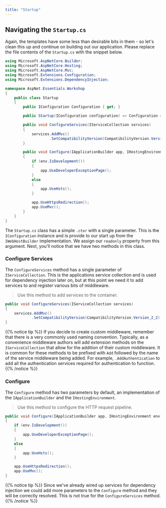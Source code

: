 ```yaml
---
title: "Startup"
---
```


## <i class="fas fa-code"></i> Navigating the `Startup.cs`

Again, the templates have some less than desirable bits in them - so let's clean this up and continue on building out our application. Please replace the file contents of the `Startup.cs` with the snippet below.

```cs
using Microsoft.AspNetCore.Builder;
using Microsoft.AspNetCore.Hosting;
using Microsoft.AspNetCore.Mvc;
using Microsoft.Extensions.Configuration;
using Microsoft.Extensions.DependencyInjection;

namespace AspNet.Essentials.Workshop
{
    public class Startup
    {
        public IConfiguration Configuration { get; }

        public Startup(IConfiguration configuration) => Configuration = configuration;

        public void ConfigureServices(IServiceCollection services)
        {
            services.AddMvc()
                    .SetCompatibilityVersion(CompatibilityVersion.Version_2_2);
        }

        public void Configure(IApplicationBuilder app, IHostingEnvironment env)
        {
            if (env.IsDevelopment())
            {
                app.UseDeveloperExceptionPage();
            }
            else
            {
                app.UseHsts();
            }

            app.UseHttpsRedirection();
            app.UseMvc();
        }
    }
}
```

The `Startup.cs` class has a simple `.ctor` with a single parameter. This is the `IConfiguration` instance and is provide to our start up from the `IWebHostBuilder` implementation. We assign our `readonly` property from this argument. Next, you'll notice that we have two methods in this class.

### Configure Services

The `ConfigureServices` method has a single parameter of `IServiceCollection`. This is the applications service collection and is used for dependency injection later on, but at this point we need it to add services to and register various bits of middleware.

> Use this method to add services to the container.

```cs
public void ConfigureServices(IServiceCollection services)
{
    services.AddMvc()
            .SetCompatibilityVersion(CompatibilityVersion.Version_2_2);
}
```

{{% notice tip %}}
If you decide to create custom middleware, remember that there is a very commonly used naming convention. Typically, as a convenience middleware authors will add extension methods on the `IServiceCollection` that allow for the addition of their custom middleware. It is common for these methods to be prefixed with `Add` followed by the name of the service middleware being added. For example, `.AddAuthentication` to add all the authentication services required for authentication to function.
{{% /notice %}}

### Configure

The `Configure` method has two parameters by default, an implementation of the `IApplicationBuilder` and the `IHostingEnvironment`.

> Use this method to configure the HTTP request pipeline.

```cs
public void Configure(IApplicationBuilder app, IHostingEnvironment env)
{
    if (env.IsDevelopment())
    {
        app.UseDeveloperExceptionPage();
    }
    else
    {
        app.UseHsts();
    }

    app.UseHttpsRedirection();
    app.UseMvc();
}
```

{{% notice tip %}}
Since we've already wired up services for dependency injection we could add more parameters to the `Configure` method and they will be correctly resolved. This is not true for the `ConfigureServices` method.
{{% /notice %}}